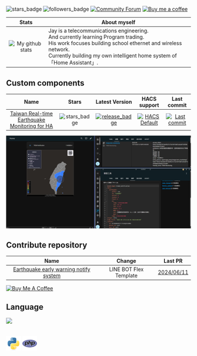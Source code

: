 ![stars_badge](https://img.shields.io/github/stars/jayx1011?affiliations=OWNER&label=Total%20Stars)
![followers_badge](https://img.shields.io/github/followers/jayx1011?label=Followers)
[![Community Forum][community_forum_shield]][community_forum]
[![Buy me a coffee][buy_me_a_coffee_shield]][buy_me_a_coffee]

[community_forum_shield]: https://img.shields.io/static/v1.svg?label=%20&message=Forum&style=popout&color=41bdf5&logo=HomeAssistant&logoColor=white
[community_forum]: https://community.home-assistant.io/u/J1A-T13N

[buy_me_a_coffee_shield]: https://img.shields.io/static/v1.svg?label=%20&message=Buy%20me%20a%20coffee&color=6f4e37&logo=buy%20me%20a%20coffee&logoColor=white
[buy_me_a_coffee]: https://www.buymeacoffee.com/j19t13n


| Stats | About myself |
| :--------: | -------- |
| ![My github stats](https://github-readme-stats.vercel.app/api?username=jayx1011&theme=dark) | Jay is a telecommunications engineering.<br>And currently learning Program trading.<br>His work focuses building school ethernet and wireless network.<br>Currently building my own intelligent home system of 「Home Assistant」. |

## Custom components

| Name | Stars | Latest Version | HACS support | Last commit |
| :-----: | :-----: | :-----: | :-----: | :-----: |
| [Taiwan Real-time Earthquake Monitoring for HA](https://github.com/gaojiafamily/ha-trem2)| ![stars_badge](https://img.shields.io/github/stars/gaojiafamily/ha-trem2?label=) | [![release_badge](https://img.shields.io/github/v/release/gaojiafamily/ha-trem2?label=)](https://github.com/gaojiafamily/ha-trem2/releases/latest) | [![HACS Default][hacs_custom_shield]][hacs_custom] | [![Last commit](https://img.shields.io/github/last-commit/gaojiafamily/ha-trem2?label=)](https://github.com/gaojiafamily/ha-trem2) |
![preview](https://raw.githubusercontent.com/jayx1011/jayx1011/main/repositories/ha-trem2/preview.png)
## Contribute repository

| Name | Change | Last PR |
| :-----: | :-----: | :-----: |
| [Earthquake early warning notify system](https://github.com/watermelon1024/EEW) | LINE BOT Flex Template | [2024/06/11](https://github.com/watermelon1024/EEW/commits?author=jayx1011) |

<a href="https://www.buymeacoffee.com/j19t13n" target="_blank"><img src="https://bmc-cdn.nyc3.digitaloceanspaces.com/BMC-button-images/custom_images/orange_img.png" alt="Buy Me A Coffee" style="height: auto !important;width: auto !important;" ></a>


## Language

<img src="https://github-readme-stats.vercel.app/api/top-langs/?username=jayx1011&langs_count=8&theme=radical&locale=en" /><br />

<br>
<a href="https://www.python.org" target="_blank"><img src="https://raw.githubusercontent.com/devicons/devicon/master/icons/python/python-original.svg" alt="python" width="40" height="40"/></a>
<a href="https://www.php.net" target="_blank"><img src="https://raw.githubusercontent.com/devicons/devicon/master/icons/php/php-original.svg" alt="php" width="40" height="40"/></a>

[hacs_default_shield]: https://img.shields.io/static/v1.svg?label=&message=Default&style=popout&color=green&labelColor=41bdf5&logo=HomeAssistantCommunityStore&logoColor=white
[hacs_default]: https://hacs.xyz/docs/default_repositories
[hacs_custom_shield]: https://img.shields.io/static/v1.svg?label=&message=Custom&style=popout&color=orange&labelColor=41bdf5&logo=HomeAssistantCommunityStore&logoColor=white
[hacs_custom]: https://hacs.xyz/docs/faq/custom_repositories
[community_forum_shield]: https://img.shields.io/static/v1.svg?label=%20&message=Forum&style=popout&color=41bdf5&logo=HomeAssistant&logoColor=white
